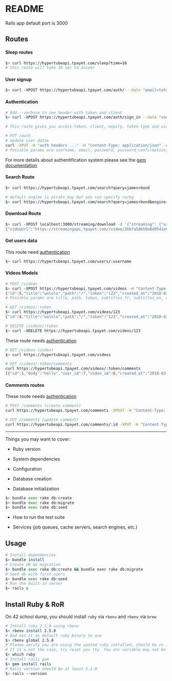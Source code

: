 

# README

Rails app default port is 3000

## Routes

#### Sleep routes
```bash
$> curl https://hypertubeapi.tpayet.com/sleep?time=10
# this route will take 10 sec to answer
```

#### User signup
```bash
$> curl -XPOST https://hypertubeapi.tpayet.com/auth/ --data "email=totolapaille@gmail.com&username=totolapaille&password=QWErty123&password_confirmation=QWErty123&firstname=Thomas&lastname=Payet"
```

#### Authentication
```bash
# Add --verbose to see header with token and client
$> curl -XPOST https://hypertubeapi.tpayet.com/auth/sign_in --data "username=tpayet&password=QWErty123"

# This route gives you access-token, client, expiry, token-type and uid you must set in you header for later request

# PUT /auth
# Update user datas
curl -XPUT -H "auth headers ..." -H "Content-Type: application/json" -d '{ "email":... }' "http://192.168.99.100:3000/auth"
# Possible params are username, email, password, password_confirmation, current_password, firstname, lastname
```

For more details about authentification system please see the [gem documentation](https://github.com/lynndylanhurley/devise_token_auth#usage-tldr)

#### Search Route
```bash
$> curl https://hypertubeapi.tpayet.com/search?query=james+bond

# default engine is pirate_bay but you can specify rarbg
$> curl https://hypertubeapi.tpayet.com/search?query=james+bond&engine=rarbg
```

#### Download Route
```bash
$> curl -XPOST localhost:3000/streaming/download -d '{"streaming": {"url": "http://www.torrent9.red/get_torrent/interstellar-french-dvdrip-2014.torrent"}}' -H "Content-Type: application/json"
{"videoUrl":"https://streamingapi.tpayet.com//video/2bbfa58659e8d9541e803a4b803d2352b8bc4ecb","subtitles":{"fr":"https://streamingapi.tpayet.com//subtitles/Interstellar.2014.720p.BluRay.x264.DTS-WiKi.fr.vtt","en":"https://streamingapi.tpayet.com//subtitles/Interstellar.2014.720p.BluRay.x264-DAA.vtt"}}
```

#### Get users data
This route need [authentication](https://github.com/tpayet/Hypertube/tree/master/backend_api#authentication)
```bash
$> curl https://hypertubeapi.tpayet.com/users/:username
```

#### Videos Models
```bash
# POST /videos
$> curl -XPOST https://hypertubeapi.tpayet.com/videos -H "Content-Type: application/json" -d '{"video": {"token":"123", "path":"/", "title":"wololo", "subtitles_fr":"path", "subtitles_en":"path"}}'
{"id":5,"title":"wololo","path":"/","token":"123","created_at":"2018-03-02T14:16:25.391Z","updated_at":"2018-03-02T14:16:25.391Z"}
# Possible params are title, path, token, subtitles_fr, subtitles_en, content_rating, runtime, description, rating, poster, director, metascore, writer

# GET /videos/:token
$> curl https://hypertubeapi.tpayet.com/videos/123
{"id":4,"title":"wololo","path":"/","token":"123","created_at":"2018-03-02T13:45:43.779Z","updated_at":"2018-03-02T13:45:43.779Z"}

# DELETE /videos/:token
$> curl -XDELETE https://hypertubeapi.tpayet.com/videos/123
```
These route needs [authentication](https://github.com/tpayet/Hypertube/tree/master/backend_api#authentication)
```bash
# GET /videos (index)
$> curl https://hypertubeapi.tpayet.com/videos

# GET /videos/:token/comments
curl https://hypertubeapi.tpayet.com/videos/:token/comments
[{"id":1,"body":"hello","user_id":7,"video_id":6,"created_at":"2018-03-10T18:27:33.853Z","updated_at":"2018-03-10T18:27:33.853Z"}]
```
#### Comments routes

These route needs [authentication](https://github.com/tpayet/Hypertube/tree/master/backend_api#authentication)
```bash
# POST /comments (create comment)
curl https://hypertubeapi.tpayet.com/comments -XPOST -H "Content-Type: application/json" -d '{"comment": {"body": "prout", "user_id": 7, "video_id": 6}}'

# PUT /comments (update comment)
curl https://hypertubeapi.tpayet.com/comments/:id -XPUT -H "Content-Type: application/json" -d '{"comment": {"body": "wsh", "user_id": 7, "video_id": 6}}'
```

----


Things you may want to cover:

* Ruby version

* System dependencies

* Configuration

* Database creation

* Database initialization
```bash
$> bundle exec rake db:create
$> bundle exec rake db:migrate
$> bundle exec rake db:seed
```
* How to run the test suite

* Services (job queues, cache servers, search engines, etc.)

## Usage
```bash
# Install dependencies
$> bundle install
# Create db && migration
$> bundle exec rake db:create && bundle exec rake db:migrate
# Seed db with first users
$> bundle exec rake db:seed
# Run the built-in server
$> rails s
```

## Install Ruby & RoR
On 42 school dump, you should install `ruby` via `rbenv` and `rbenv` via `brew`

```bash
# Install ruby 2.5.0 using rbenv
$> rbenv install 2.5.0
# And set it as default ruby binary to use
$> rbenv global 2.5.0
# Please verify you are using the wanted ruby installed, should be in .rbenv dir.
# If it's not the case, try reset you tty. You env variable may not be up to date.
$> which ruby
# Install rails gem
$> gem install rails
# Rails version should be at least 5.1.0
$> rails --version
```
